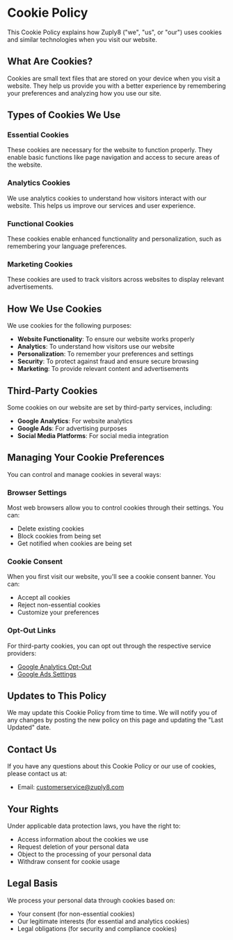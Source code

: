 # Cookie Policy

This Cookie Policy explains how Zuply8 ("we", "us", or "our") uses cookies and similar technologies when you visit our website.

## What Are Cookies?

Cookies are small text files that are stored on your device when you visit a website. They help us provide you with a better experience by remembering your preferences and analyzing how you use our site.

## Types of Cookies We Use

### Essential Cookies

These cookies are necessary for the website to function properly. They enable basic functions like page navigation and access to secure areas of the website.

### Analytics Cookies

We use analytics cookies to understand how visitors interact with our website. This helps us improve our services and user experience.

### Functional Cookies

These cookies enable enhanced functionality and personalization, such as remembering your language preferences.

### Marketing Cookies

These cookies are used to track visitors across websites to display relevant advertisements.

## How We Use Cookies

We use cookies for the following purposes:

- **Website Functionality**: To ensure our website works properly
- **Analytics**: To understand how visitors use our website
- **Personalization**: To remember your preferences and settings
- **Security**: To protect against fraud and ensure secure browsing
- **Marketing**: To provide relevant content and advertisements

## Third-Party Cookies

Some cookies on our website are set by third-party services, including:

- **Google Analytics**: For website analytics
- **Google Ads**: For advertising purposes
- **Social Media Platforms**: For social media integration

## Managing Your Cookie Preferences

You can control and manage cookies in several ways:

### Browser Settings

Most web browsers allow you to control cookies through their settings. You can:

- Delete existing cookies
- Block cookies from being set
- Get notified when cookies are being set

### Cookie Consent

When you first visit our website, you'll see a cookie consent banner. You can:

- Accept all cookies
- Reject non-essential cookies
- Customize your preferences

### Opt-Out Links

For third-party cookies, you can opt out through the respective service providers:

- [Google Analytics Opt-Out](https://tools.google.com/dlpage/gaoptout)
- [Google Ads Settings](https://adssettings.google.com/)

## Updates to This Policy

We may update this Cookie Policy from time to time. We will notify you of any changes by posting the new policy on this page and updating the "Last Updated" date.

## Contact Us

If you have any questions about this Cookie Policy or our use of cookies, please contact us at:

- Email: customerservice@zuply8.com

## Your Rights

Under applicable data protection laws, you have the right to:

- Access information about the cookies we use
- Request deletion of your personal data
- Object to the processing of your personal data
- Withdraw consent for cookie usage

## Legal Basis

We process your personal data through cookies based on:

- Your consent (for non-essential cookies)
- Our legitimate interests (for essential and analytics cookies)
- Legal obligations (for security and compliance cookies)
